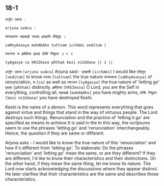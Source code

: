 ## 18-1


```shloka-sa
अर्जुन उवाच -
```
```shloka-sa-hk
arjuna uvAca -
```
```shloka-sa
संन्यासस्य महाबाहो तत्त्वम् इच्छामि वेदितुम् ।
```
```shloka-sa-hk
saMnyAsasya mahAbAho tattvam icchAmi veditum |
```
```shloka-sa
त्यागस्य च हृषीकेश पृथक् केशि निषूदन ॥ १ ॥
```
```shloka-sa-hk
tyAgasya ca hRSIkeza pRthak kezi niSUdana || 1 ||
```

`अर्जुन उवाच` `[arjuna uvAca]` Arjuna said - `इच्छामि` `[icchAmi]` I would like `वेदितुम्` `[veditum]` to know `तत्त्वम्` `[tattvam]` the true nature `संन्यासस्य` `[saMnyAsasya]` of renunciation, `च` `[ca]` as well as `त्यागस्य` `[tyAgasya]` the true nature of 'letting go' `पृथक्` `[pRthak]` distinctly. `हृषीकेश` `[hRSIkeza]` O Lord, you are the Self in everything, controlling all, `महाबाहो` `[mahAbAho]` you have mighty arms, `केशि निषूदन` `[kezi niSUdana]` you have destroyed Keshi.

Keshi is the name of a demon. This word represents everything that goes against virtue and things that stand in the way of virtuous people. The Lord destroys such things.
Renunciation and the practice of 'letting it go' are specified as means to achieve 
It is said in the 
In this way, the scriptures seem to use the phrases 'letting go' and 'renunciation' interchangeably. Hence, the question if they are same or different.



Arjuna asks - I would like to know the true nature of this 'renunciation' and how it's different from 'letting go'. To elaborate: Do the phrases 'renunciation' and 'letting go' mean the same, or are they different? If they are different, I'd like to know their characteristics and their distinctions. On the other hand, if they mean the same thing, let me know its nature.
The Lord now starts acknowledging the discussions where they appear distinct. He later clarifies that their characteristics are the same and describes those characteristics.

